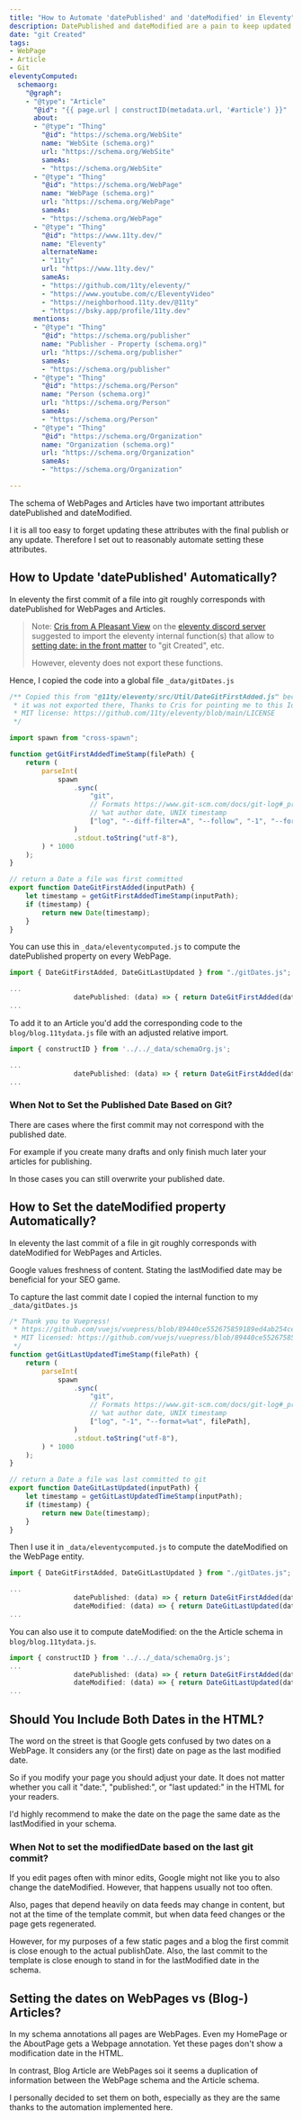 ```yaml
---
title: "How to Automate 'datePublished' and 'dateModified' in Eleventy"
description: DatePublished and dateModified are a pain to keep updated correctly in schema. This automation takes out the chore and reduces work to publish content.
date: "git Created"
tags:
- WebPage
- Article
- Git
eleventyComputed:
  schemaorg:
    "@graph":
    - "@type": "Article"
      "@id": "{{ page.url | constructID(metadata.url, '#article') }}"
      about:
      - "@type": "Thing"
        "@id": "https://schema.org/WebSite"
        name: "WebSite (schema.org)"
        url: "https://schema.org/WebSite"
        sameAs:
        - "https://schema.org/WebSite"
      - "@type": "Thing"
        "@id": "https://schema.org/WebPage"
        name: "WebPage (schema.org)"
        url: "https://schema.org/WebPage"
        sameAs:
        - "https://schema.org/WebPage"
      - "@type": "Thing"
        "@id": "https://www.11ty.dev/"
        name: "Eleventy"
        alternateName: 
        - "11ty"
        url: "https://www.11ty.dev/"
        sameAs:
        - "https://github.com/11ty/eleventy/"
        - "https://www.youtube.com/c/EleventyVideo"
        - "https://neighborhood.11ty.dev/@11ty"
        - "https://bsky.app/profile/11ty.dev"
      mentions:
      - "@type": "Thing"
        "@id": "https://schema.org/publisher"
        name: "Publisher - Property (schema.org)"
        url: "https://schema.org/publisher"
        sameAs:
        - "https://schema.org/publisher"
      - "@type": "Thing"
        "@id": "https://schema.org/Person"
        name: "Person (schema.org)"
        url: "https://schema.org/Person"
        sameAs:
        - "https://schema.org/Person"
      - "@type": "Thing"
        "@id": "https://schema.org/Organization"
        name: "Organization (schema.org)"
        url: "https://schema.org/Organization"
        sameAs:
        - "https://schema.org/Organization"

---
```

The schema of WebPages and Articles have two important attributes datePublished and dateModified.

I it is all too easy to forget updating these attributes with the final publish or any update. Therefore I set out to reasonably automate setting these attributes.

## How to Update 'datePublished' Automatically?

In eleventy the first commit of a file into git roughly corresponds with datePublished for WebPages and Articles.

> Note: [Cris from A Pleasant View](https://www.apleasantview.com/) on the [eleventy discord server](https://www.11ty.dev/blog/discord/) suggested to import the eleventy internal function(s) that allow to [setting date: in the front matter](https://www.11ty.dev/docs/dates/#setting-a-content-date-in-front-matter) to "git Created", etc. 
> 
> However, eleventy does not export these functions.

Hence, I copied the code into a global file `_data/gitDates.js`

```js
/** Copied this from "@11ty/eleventy/src/Util/DateGitFirstAdded.js" because
 * it was not exported there, Thanks to Cris for pointing me to this Idea.
 * MIT license: https://github.com/11ty/eleventy/blob/main/LICENSE
 */

import spawn from "cross-spawn";

function getGitFirstAddedTimeStamp(filePath) {
    return (
        parseInt(
            spawn
                .sync(
                    "git",
                    // Formats https://www.git-scm.com/docs/git-log#_pretty_formats
                    // %at author date, UNIX timestamp
                    ["log", "--diff-filter=A", "--follow", "-1", "--format=%at", filePath],
                )
                .stdout.toString("utf-8"),
        ) * 1000
    );
}

// return a Date a file was first committed
export function DateGitFirstAdded(inputPath) {
    let timestamp = getGitFirstAddedTimeStamp(inputPath);
    if (timestamp) {
        return new Date(timestamp);
    }
}
```

You can use this in `_data/eleventycomputed.js` to compute the datePublished property on every WebPage.

```js
import { DateGitFirstAdded, DateGitLastUpdated } from "./gitDates.js";

...
				datePublished: (data) => { return DateGitFirstAdded(data.page.inputPath) },
...
```

To add it to an Article you'd add the corresponding code to the `blog/blog.11tydata.js` file with an adjusted relative import.

```js
import { constructID } from '../../_data/schemaOrg.js';

...
				datePublished: (data) => { return DateGitFirstAdded(data.page.inputPath) },
...
```

### When Not to Set the Published Date Based on Git?

There are cases where the first commit may not correspond with the published date. 

For example if you create many drafts and only finish much later your articles for publishing. 

In those cases you can still overwrite your published date.

## How to Set the dateModified property Automatically?

In eleventy the last commit of a file in git roughly corresponds with dateModified for WebPages and Articles.

Google values freshness of content. Stating the lastModified date may be beneficial for your SEO game.

To capture the last commit date I copied the internal function to my `_data/gitDates.js`

```js
/* Thank you to Vuepress!
 * https://github.com/vuejs/vuepress/blob/89440ce552675859189ed4ab254ce19c4bba5447/packages/%40vuepress/plugin-last-updated/index.js
 * MIT licensed: https://github.com/vuejs/vuepress/blob/89440ce552675859189ed4ab254ce19c4bba5447/LICENSE
 */
function getGitLastUpdatedTimeStamp(filePath) {
    return (
        parseInt(
            spawn
                .sync(
                    "git",
                    // Formats https://www.git-scm.com/docs/git-log#_pretty_formats
                    // %at author date, UNIX timestamp
                    ["log", "-1", "--format=%at", filePath],
                )
                .stdout.toString("utf-8"),
        ) * 1000
    );
}

// return a Date a file was last committed to git
export function DateGitLastUpdated(inputPath) {
    let timestamp = getGitLastUpdatedTimeStamp(inputPath);
    if (timestamp) {
        return new Date(timestamp);
    }
}
```

Then I use it in `_data/eleventycomputed.js` to compute the dateModified on the WebPage entity.

```js
import { DateGitFirstAdded, DateGitLastUpdated } from "./gitDates.js";

...
				datePublished: (data) => { return DateGitFirstAdded(data.page.inputPath) },
				dateModified: (data) => { return DateGitLastUpdated(data.page.inputPath) },
...
```

You can also use it to compute dateModified: on the the Article schema in `blog/blog.11tydata.js`.

```js
import { constructID } from '../../_data/schemaOrg.js';
...
				datePublished: (data) => { return DateGitFirstAdded(data.page.inputPath) },
				dateModified: (data) => { return DateGitLastUpdated(data.page.inputPath) },
...
```

## Should You Include Both Dates in the HTML?

The word on the street is that Google gets confused by two dates on a WebPage. It considers any (or the first) date on  page as the last modified date. 

So if you modify your page you should adjust your date. It does not matter whether you call it "date:", "published:", or "last updated:" in the HTML for your readers.

I'd highly recommend to make the date on the page the same date as the lastModified in your schema.

### When Not to set the modifiedDate based on the last git commit?

If you edit pages often with minor edits, Google might not like you to also change the dateModified. However, that happens usually not too often.

Also, pages that depend heavily on data feeds may change in content, but not at the time of the template commit, but when data feed changes or the page gets regenerated.

However, for my purposes of a few static pages and a blog the first commit is close enough to the actual publishDate. Also, the last commit to the template is close enough to stand in for the lastModified date in the schema.

## Setting the dates on WebPages vs (Blog-) Articles?

In my schema annotations all pages are WebPages. Even my HomePage or the AboutPage gets a Webpage annotation. Yet these pages don't show a modification date in the HTML.

In contrast, Blog Article are WebPages soi it seems a duplication of information between the WebPage schema and the Article schema.

I personally decided to set them on both, especially as they are the same thanks to the automation implemented here.

